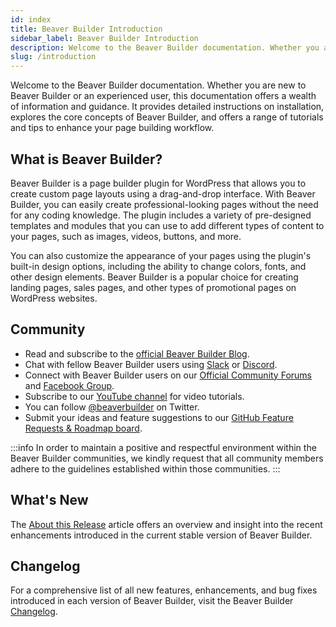 ```yaml
---
id: index
title: Beaver Builder Introduction
sidebar_label: Beaver Builder Introduction
description: Welcome to the Beaver Builder documentation. Whether you are new to Beaver Builder or an experienced user, this documentation offers a wealth of information and guidance.
slug: /introduction
---
```


<head>
  <body className="introduction-article" />
</head>

Welcome to the Beaver Builder documentation. Whether you are new to Beaver Builder or an experienced user, this documentation offers a wealth of information and guidance. It provides detailed instructions on installation, explores the core concepts of Beaver Builder, and offers a range of tutorials and tips to enhance your page building workflow.

## What is Beaver Builder?

Beaver Builder is a page builder plugin for WordPress that allows you to create custom page layouts using a drag-and-drop interface. With Beaver Builder, you can easily create professional-looking pages without the need for any coding knowledge. The plugin includes a variety of pre-designed templates and modules that you can use to add different types of content to your pages, such as images, videos, buttons, and more.

You can also customize the appearance of your pages using the plugin's built-in design options, including the ability to change colors, fonts, and other design elements. Beaver Builder is a popular choice for creating landing pages, sales pages, and other types of promotional pages on WordPress websites.

## Community

* Read and subscribe to the [official Beaver Builder Blog](https://www.wpbeaverbuilder.com/blog/).
* Chat with fellow Beaver Builder users using [Slack](https://www.wpbeaverbuilder.com/go/slack) or [Discord](https://www.wpbeaverbuilder.com/discord).
* Connect with Beaver Builder users on our [Official Community Forums](https://community.wpbeaverbuilder.com/) and [Facebook Group](https://www.facebook.com/groups/beaverbuilders/).
* Subscribe to our [YouTube channel](https://www.youtube.com/@BeaverBuilderWP) for video tutorials.
* You can follow [@beaverbuilder](https://twitter.com/beaverbuilder) on Twitter.
* Submit your ideas and feature suggestions to our [GitHub Feature Requests & Roadmap board](https://github.com/beaverbuilder/feature-requests/).

:::info
In order to maintain a positive and respectful environment within the Beaver Builder communities, we kindly request that all community members adhere to the guidelines established within those communities.
:::

## What's New

The [About this Release](about-release.md) article offers an overview and insight into the recent enhancements introduced in the current stable version of Beaver Builder.

## Changelog

For a comprehensive list of all new features, enhancements, and bug fixes introduced in each version of Beaver Builder, visit the Beaver Builder [Changelog](https://www.wpbeaverbuilder.com/change-logs/#change-logs-0).​
